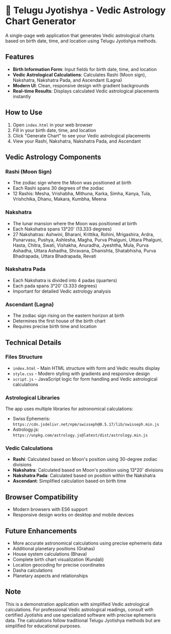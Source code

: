 # 🌟 Telugu Jyotishya - Vedic Astrology Chart Generator

A single-page web application that generates Vedic astrological charts based on birth date, time, and location using Telugu Jyotishya methods.

## Features

- **Birth Information Form**: Input fields for birth date, time, and location
- **Vedic Astrological Calculations**: Calculates Rashi (Moon sign), Nakshatra, Nakshatra Pada, and Ascendant (Lagna)
- **Modern UI**: Clean, responsive design with gradient backgrounds
- **Real-time Results**: Displays calculated Vedic astrological placements instantly

## How to Use

1. Open `index.html` in your web browser
2. Fill in your birth date, time, and location
3. Click "Generate Chart" to see your Vedic astrological placements
4. View your Rashi, Nakshatra, Nakshatra Pada, and Ascendant

## Vedic Astrology Components

### Rashi (Moon Sign)
- The zodiac sign where the Moon was positioned at birth
- Each Rashi spans 30 degrees of the zodiac
- 12 Rashis: Mesha, Vrishabha, Mithuna, Karka, Simha, Kanya, Tula, Vrishchika, Dhanu, Makara, Kumbha, Meena

### Nakshatra
- The lunar mansion where the Moon was positioned at birth
- Each Nakshatra spans 13°20' (13.333 degrees)
- 27 Nakshatras: Ashwini, Bharani, Krittika, Rohini, Mrigashira, Ardra, Punarvasu, Pushya, Ashlesha, Magha, Purva Phalguni, Uttara Phalguni, Hasta, Chitra, Swati, Vishakha, Anuradha, Jyeshtha, Mula, Purva Ashadha, Uttara Ashadha, Shravana, Dhanishta, Shatabhisha, Purva Bhadrapada, Uttara Bhadrapada, Revati

### Nakshatra Pada
- Each Nakshatra is divided into 4 padas (quarters)
- Each pada spans 3°20' (3.333 degrees)
- Important for detailed Vedic astrology analysis

### Ascendant (Lagna)
- The zodiac sign rising on the eastern horizon at birth
- Determines the first house of the birth chart
- Requires precise birth time and location

## Technical Details

### Files Structure
- `index.html` - Main HTML structure with form and Vedic results display
- `style.css` - Modern styling with gradients and responsive design
- `script.js` - JavaScript logic for form handling and Vedic astrological calculations

### Astrological Libraries
The app uses multiple libraries for astronomical calculations:
- Swiss Ephemeris: `https://cdn.jsdelivr.net/npm/swisseph@0.5.17/lib/swisseph.min.js`
- Astrology.js: `https://unpkg.com/astrology.js@latest/dist/astrology.min.js`

### Vedic Calculations
- **Rashi**: Calculated based on Moon's position using 30-degree zodiac divisions
- **Nakshatra**: Calculated based on Moon's position using 13°20' divisions
- **Nakshatra Pada**: Calculated based on position within the Nakshatra
- **Ascendant**: Simplified calculation based on birth time

## Browser Compatibility
- Modern browsers with ES6 support
- Responsive design works on desktop and mobile devices

## Future Enhancements
- More accurate astronomical calculations using precise ephemeris data
- Additional planetary positions (Grahas)
- House system calculations (Bhava)
- Complete birth chart visualization (Kundali)
- Location geocoding for precise coordinates
- Dasha calculations
- Planetary aspects and relationships

## Note
This is a demonstration application with simplified Vedic astrological calculations. For professional Vedic astrological readings, consult with certified Jyotishis and use specialized software with precise ephemeris data. The calculations follow traditional Telugu Jyotishya methods but are simplified for educational purposes.
